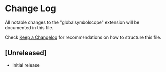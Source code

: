 # Change Log

All notable changes to the "globalsymbolscope" extension will be documented in this file.

Check [Keep a Changelog](http://keepachangelog.com/) for recommendations on how to structure this file.

## [Unreleased]

- Initial release